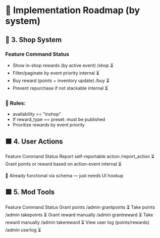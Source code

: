 # 🧭 Implementation Roadmap (by system)


## 🥉 3. Shop System
### Feature	Command	Status
- Show in-shop rewards (by active event)	/shop	⏳
- Filter/paginate by event priority	internal	⏳
- Buy reward (points + inventory update)	/buy <reward>	⏳
- Prevent repurchase if not stackable	internal	⏳

### 📌 Rules:

- availability == "inshop"
- If reward_type == preset: must be published
- Prioritize rewards by event priority

## 🟩 4. User Actions
Feature	Command	Status
Report self-reportable action	/report_action <action>	⏳
Grant points or reward based on action-event	internal	⏳

📌 Already functional via schema — just needs UI hookup
## 🟦 5. Mod Tools
Feature	Command	Status
Grant points	/admin grantpoints <user> <amount>	⏳
Take points	/admin takepoints <user> <amount>	⏳
Grant reward manually	/admin grantreward <user> <reward>	⏳
Take reward manually	/admin takereward <user> <reward>	⏳
View user log (points/rewards)	/admin userlog <user>	⏳